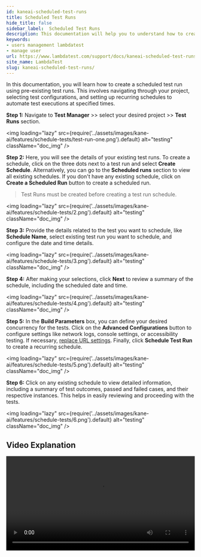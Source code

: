 ```yaml
---
id: kaneai-scheduled-test-runs
title: Scheduled Test Runs
hide_title: false
sidebar_label:  Scheduled Test Runs
description: This documentation will help you to understand how to create a scheduled test runs via KaneAI
keywords:
- users management lambdatest
- manage user
url: https://www.lambdatest.com/support/docs/kaneai-scheduled-test-runs/
site_name: LambdaTest
slug: kaneai-scheduled-test-runs/
---
```


<script type="application/ld+json"
      dangerouslySetInnerHTML={{ __html: JSON.stringify({
       "@context": "https://schema.org",
        "@type": "BreadcrumbList",
        "itemListElement": [{
          "@type": "ListItem",
          "position": 1,
          "name": "Home",
          "item": "https://www.lambdatest.com"
        },{
          "@type": "ListItem",
          "position": 2,
          "name": "Support",
          "item": "https://www.lambdatest.com/support/docs/"
        },{
          "@type": "ListItem",
          "position": 3,
          "name": "Scheduled Test Runs",
          "item": "https://www.lambdatest.com/support/docs/kaneai-scheduled-test-runst/"
        }]
      })
    }}
></script>
In this documentation, you will learn how to create a scheduled test run using pre-existing test runs. This involves navigating through your project, selecting test configurations, and setting up recurring schedules to automate test executions at specified times.

**Step 1:** Navigate to **Test Manager** >> select your desired project >> **Test Runs** section.

<img loading="lazy" src={require('../assets/images/kane-ai/features/schedule-tests/test-run-one.png').default} alt="testing"  className="doc_img" />

**Step 2:** Here, you will see the details of your existing test runs. To create a schedule, click on the three dots next to a test run and select **Create Schedule**. Alternatively, you can go to the **Scheduled runs** section to view all existing schedules. If you don't have any existing schedule, click on **Create a Scheduled Run** button to create a scheduled run.

> Test Runs must be created before creating a test run schedule.

<img loading="lazy" src={require('../assets/images/kane-ai/features/schedule-tests/2.png').default} alt="testing"  className="doc_img" />

**Step 3:** Provide the details related to the test you want to schedule, like **Schedule Name**, select existing test run you want to schedule, and configure the date and time details.

<img loading="lazy" src={require('../assets/images/kane-ai/features/schedule-tests/3.png').default} alt="testing"  className="doc_img" />

**Step 4:** After making your selections, click **Next** to review a summary of the schedule, including the scheduled date and time.

<img loading="lazy" src={require('../assets/images/kane-ai/features/schedule-tests/4.png').default} alt="testing"  className="doc_img" />

**Step 5:** In the **Build Parameters** box, you can define your desired concurrency for the tests. Click on the **Advanced Configurations** button to configure settings like network logs, console settings, or accessibility testing. If necessary, [replace URL settings](/support/docs/kaneai-dynamic-url-replacement/). Finally, click **Schedule Test Run** to create a recurring schedule.

<img loading="lazy" src={require('../assets/images/kane-ai/features/schedule-tests/5.png').default} alt="testing"  className="doc_img" />

**Step 6:** Click on any existing schedule to view detailed information, including a summary of test outcomes, passed and failed cases, and their respective instances. This helps in easily reviewing and proceeding with the tests.

<img loading="lazy" src={require('../assets/images/kane-ai/features/schedule-tests/6.png').default} alt="testing"  className="doc_img" />

## Video Explanation

<video class="right-side" width="100%" controls id="vid">
<source src= {require('../assets/images/kane-ai/features/schedule-tests/output.mp4').default} type="video/mp4" />
</video>
